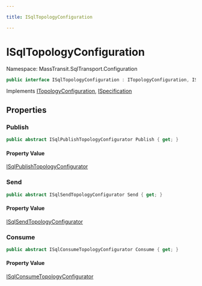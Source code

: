 ```yaml
---

title: ISqlTopologyConfiguration

---
```


# ISqlTopologyConfiguration

Namespace: MassTransit.SqlTransport.Configuration

```csharp
public interface ISqlTopologyConfiguration : ITopologyConfiguration, ISpecification
```

Implements [ITopologyConfiguration](../masstransit-configuration/itopologyconfiguration), [ISpecification](../../masstransit-abstractions/masstransit/ispecification)

## Properties

### **Publish**

```csharp
public abstract ISqlPublishTopologyConfigurator Publish { get; }
```

#### Property Value

[ISqlPublishTopologyConfigurator](../masstransit/isqlpublishtopologyconfigurator)<br/>

### **Send**

```csharp
public abstract ISqlSendTopologyConfigurator Send { get; }
```

#### Property Value

[ISqlSendTopologyConfigurator](../masstransit/isqlsendtopologyconfigurator)<br/>

### **Consume**

```csharp
public abstract ISqlConsumeTopologyConfigurator Consume { get; }
```

#### Property Value

[ISqlConsumeTopologyConfigurator](../masstransit/isqlconsumetopologyconfigurator)<br/>
